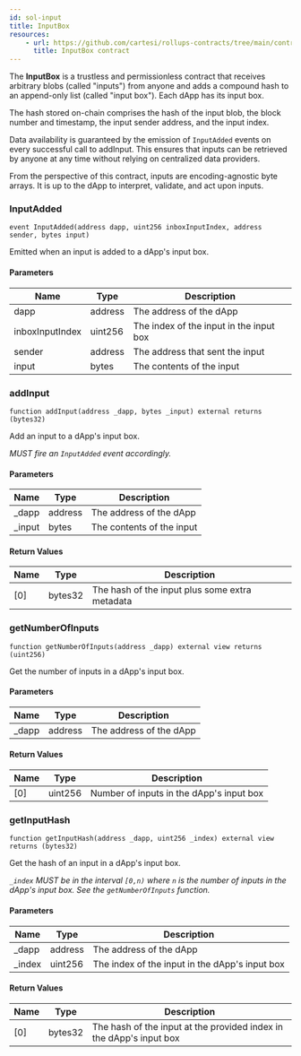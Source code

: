 ```yaml
---
id: sol-input
title: InputBox
resources:
    - url: https://github.com/cartesi/rollups-contracts/tree/main/contracts/inputs
      title: InputBox contract
---
```


The **InputBox** is a trustless and permissionless contract that receives arbitrary blobs (called "inputs") from anyone and adds a compound hash to an append-only list (called "input box"). Each dApp has its input box.

The hash stored on-chain comprises the hash of the input blob, the block number and timestamp, the input sender address, and the input index.

Data availability is guaranteed by the emission of `InputAdded` events on every successful call to addInput. This ensures that inputs can be retrieved by anyone at any time without relying on centralized data providers.

From the perspective of this contract, inputs are encoding-agnostic byte arrays. It is up to the dApp to interpret, validate, and act upon inputs.


### InputAdded

```solidity
event InputAdded(address dapp, uint256 inboxInputIndex, address sender, bytes input)
```

Emitted when an input is added to a dApp's input box.

#### Parameters

| Name            | Type    | Description                             |
| --------------- | ------- | --------------------------------------- |
| dapp            | address | The address of the dApp                 |
| inboxInputIndex | uint256 | The index of the input in the input box |
| sender          | address | The address that sent the input         |
| input           | bytes   | The contents of the input               |

### addInput

```solidity
function addInput(address _dapp, bytes _input) external returns (bytes32)
```

Add an input to a dApp's input box.

_MUST fire an `InputAdded` event accordingly._

#### Parameters

| Name    | Type    | Description               |
| ------- | ------- | ------------------------- |
| \_dapp  | address | The address of the dApp   |
| \_input | bytes   | The contents of the input |

#### Return Values

| Name | Type    | Description                                    |
| ---- | ------- | ---------------------------------------------- |
| [0]  | bytes32 | The hash of the input plus some extra metadata |

### getNumberOfInputs

```solidity
function getNumberOfInputs(address _dapp) external view returns (uint256)
```

Get the number of inputs in a dApp's input box.

#### Parameters

| Name   | Type    | Description             |
| ------ | ------- | ----------------------- |
| \_dapp | address | The address of the dApp |

#### Return Values

| Name | Type    | Description                              |
| ---- | ------- | ---------------------------------------- |
| [0]  | uint256 | Number of inputs in the dApp's input box |

### getInputHash

```solidity
function getInputHash(address _dapp, uint256 _index) external view returns (bytes32)
```

Get the hash of an input in a dApp's input box.

_`_index` MUST be in the interval `[0,n)` where `n` is the number of
inputs in the dApp's input box. See the `getNumberOfInputs` function._

#### Parameters

| Name    | Type    | Description                                    |
| ------- | ------- | ---------------------------------------------- |
| \_dapp  | address | The address of the dApp                        |
| \_index | uint256 | The index of the input in the dApp's input box |

#### Return Values

| Name | Type    | Description                                                         |
| ---- | ------- | ------------------------------------------------------------------- |
| [0]  | bytes32 | The hash of the input at the provided index in the dApp's input box |
